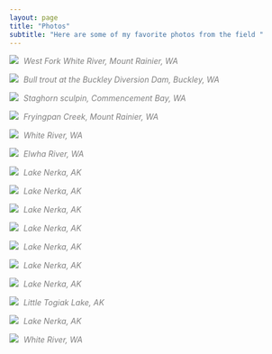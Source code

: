 ```yaml
---
layout: page
title: "Photos"
subtitle: "Here are some of my favorite photos from the field "
---
```


<style>
.caption {
    color: gray;
    margin-top: 4px;
    font-style: italic;
    margin-left: 5px;
}
</style>


![](https://raw.githubusercontent.com/michaelalowe/michaelalowe.github.io/master/img/IMG_2802.JPG)
<i class='caption'>West Fork White River, Mount Rainier, WA</i>

![](https://raw.githubusercontent.com/michaelalowe/michaelalowe.github.io/master/img/IMG_8279.JPG)
<i class='caption'>Bull trout at the Buckley Diversion Dam, Buckley, WA</i>

![](https://raw.githubusercontent.com/michaelalowe/michaelalowe.github.io/master/img/IMG_6229.jpg)
<i class='caption'>Staghorn sculpin, Commencement Bay, WA</i>

![](https://raw.githubusercontent.com/michaelalowe/michaelalowe.github.io/master/img/IMG_8264.JPG)
<i class='caption'>Fryingpan Creek, Mount Rainier, WA</i>

![](https://raw.githubusercontent.com/michaelalowe/michaelalowe.github.io/master/img/IMG_5425.JPG)
<i class='caption'>White River, WA</i>

![](https://raw.githubusercontent.com/michaelalowe/michaelalowe.github.io/master/img/IMG_0394.JPG)
<i class='caption'>Elwha River, WA</i>

![](https://raw.githubusercontent.com/michaelalowe/michaelalowe.github.io/master/img/IMG_E5272.JPG)
<i class='caption'>Lake Nerka, AK</i>

![](https://raw.githubusercontent.com/michaelalowe/michaelalowe.github.io/master/img/IMG_5751.JPG)
<i class='caption'>Lake Nerka, AK</i>

![](https://raw.githubusercontent.com/michaelalowe/michaelalowe.github.io/master/img/IMG_5752.JPG)
<i class='caption'>Lake Nerka, AK</i>

![](https://raw.githubusercontent.com/michaelalowe/michaelalowe.github.io/master/img/IMG_5753.JPG)
<i class='caption'>Lake Nerka, AK</i>

![](https://raw.githubusercontent.com/michaelalowe/michaelalowe.github.io/master/img/IMG_6257.JPG)
<i class='caption'>Lake Nerka, AK</i>

![](https://raw.githubusercontent.com/michaelalowe/michaelalowe.github.io/master/img/IMG_6258.JPG)
<i class='caption'>Lake Nerka, AK</i>

![](https://raw.githubusercontent.com/michaelalowe/michaelalowe.github.io/master/img/IMG_5657.JPG)
<i class='caption'>Lake Nerka, AK</i>

![](https://raw.githubusercontent.com/michaelalowe/michaelalowe.github.io/master/img/IMG_6922.JPG)
<i class='caption'>Little Togiak Lake, AK</i>

![](https://raw.githubusercontent.com/michaelalowe/michaelalowe.github.io/master/img/Michaela_Alaska_photos_11.jpg)
<i class='caption'>Lake Nerka, AK</i>

![](https://raw.githubusercontent.com/michaelalowe/michaelalowe.github.io/master/img/IMG_3938.JPG)
<i class='caption'>White River, WA</i>
